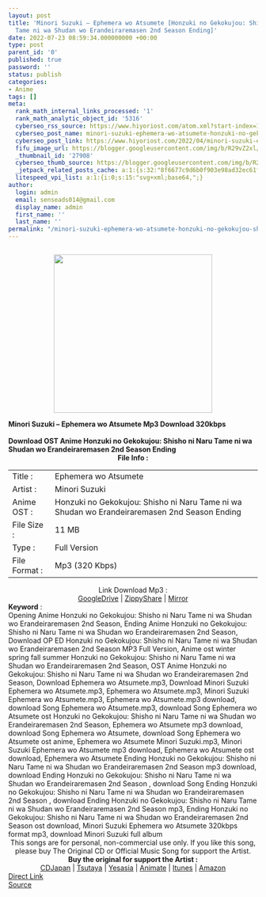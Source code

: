 ```yaml
---
layout: post
title: 'Minori Suzuki – Ephemera wo Atsumete [Honzuki no Gekokujou: Shisho ni Naru
  Tame ni wa Shudan wo Erandeiraremasen 2nd Season Ending]'
date: 2022-07-23 08:59:34.000000000 +00:00
type: post
parent_id: '0'
published: true
password: ''
status: publish
categories:
- Anime
tags: []
meta:
  rank_math_internal_links_processed: '1'
  rank_math_analytic_object_id: '5316'
  cyberseo_rss_source: https://www.hiyoriost.com/atom.xml?start-index=1
  cyberseo_post_name: minori-suzuki-ephemera-wo-atsumete-honzuki-no-gekokujou-shisho-ni-naru-tame-ni-wa-shudan-wo-erandeiraremasen-2nd-season-ending
  cyberseo_post_link: https://www.hiyoriost.com/2022/04/minori-suzuki-ephemera-wo-atsumete.html
  fifu_image_url: https://blogger.googleusercontent.com/img/b/R29vZ2xl/AVvXsEh_uBwN3SnqxytsD_bjUbvOE_n2i2UOZPBXbhZsMPHRmcDucbQ3WyjK5LXDVJ7_ni8VUWH-Dksrt_CRB7sycUkfg-y3MiELOUcnMmiltZImfkauemkr6BGszmt0owSaSoSgjAtQwmhOwTyyDjvyiw1ybopZFUUfjHkM1D0fjZEdRuTYoqWRUhYnmi0D/s320/cover%20%2852%29.jpg
  _thumbnail_id: '27908'
  cyberseo_thumb_source: https://blogger.googleusercontent.com/img/b/R29vZ2xl/AVvXsEh_uBwN3SnqxytsD_bjUbvOE_n2i2UOZPBXbhZsMPHRmcDucbQ3WyjK5LXDVJ7_ni8VUWH-Dksrt_CRB7sycUkfg-y3MiELOUcnMmiltZImfkauemkr6BGszmt0owSaSoSgjAtQwmhOwTyyDjvyiw1ybopZFUUfjHkM1D0fjZEdRuTYoqWRUhYnmi0D/s320/cover%20%2852%29.jpg
  _jetpack_related_posts_cache: a:1:{s:32:"8f6677c9d6b0f903e98ad32ec61f8deb";a:2:{s:7:"expires";i:1658620934;s:7:"payload";a:3:{i:0;a:1:{s:2:"id";i:27911;}i:1;a:1:{s:2:"id";i:27913;}i:2;a:1:{s:2:"id";i:26929;}}}}
  litespeed_vpi_list: a:1:{i:0;s:15:"svg+xml;base64,";}
author:
  login: admin
  email: senseads014@gmail.com
  display_name: admin
  first_name: ''
  last_name: ''
permalink: "/minori-suzuki-ephemera-wo-atsumete-honzuki-no-gekokujou-shisho-ni-naru-tame-ni-wa-shudan-wo-erandeiraremasen-2nd-season-ending/"
---
```

<div class="separator" style="clear: both;"><a href="https://blogger.googleusercontent.com/img/b/R29vZ2xl/AVvXsEh_uBwN3SnqxytsD_bjUbvOE_n2i2UOZPBXbhZsMPHRmcDucbQ3WyjK5LXDVJ7_ni8VUWH-Dksrt_CRB7sycUkfg-y3MiELOUcnMmiltZImfkauemkr6BGszmt0owSaSoSgjAtQwmhOwTyyDjvyiw1ybopZFUUfjHkM1D0fjZEdRuTYoqWRUhYnmi0D/s1655/cover%20%2852%29.jpg" style="display: block; padding: 1em 0; text-align: center; "><img alt border="0" data-original-height="1655" data-original-width="1655" src="{{ site.baseurl }}/assets/2022/07/cover%20%2852%29.jpg" width="320" /></a></div>
<div class="judulpost">
<b>Minori Suzuki – Ephemera wo Atsumete Mp3 Download 320kbps<br />
<br />
Download OST Anime Honzuki no Gekokujou: Shisho ni Naru Tame ni wa Shudan wo Erandeiraremasen 2nd Season Ending</b>
</div>
<div class="linkdownload" align="center"><b>File Info : </b></div>
<div class="info2" id="Info">
<table>
<tbody>
<tr>
<td class="tablex">Title :</td>
<td>Ephemera wo Atsumete</td>
</tr>
<tr>
<td class="tablex">Artist :</td>
<td>Minori Suzuki</td>
</tr>
<tr>
<td class="tablex">Anime OST :</td>
<td>Honzuki no Gekokujou: Shisho ni Naru Tame ni wa Shudan wo Erandeiraremasen 2nd Season Ending</td>
</tr>
<tr>
<td class="tablex">File Size :</td>
<td>11 MB</td>
</tr>
<tr>
<td class="tablex">Type :</td>
<td>Full Version</td>
</tr>
<tr>
<td class="tablex">File Format :</td>
<td>Mp3 (320 Kbps)</td>
</tr>
</tbody>
</table>
</div>
<div style="text-align: center;">
<div class="smokeddl">
<div class="linkdownload">Link Download Mp3 : </div>
<div class="smokeurl">
<a href="https://drive.google.com/file/d/1kHD7JxuYb3c0jw1Ig5aCPxYvzUIhYJnK/view?usp=drivesdk" rel="nofollow noopener" target="_blank">GoogleDrive</a> | <a href="https://www45.zippyshare.com/v/FyfFRrab/file.html" rel="nofollow noopener" target="_blank">ZippyShare</a> | <a href="https://mir.cr/5FMKVY1F" rel="nofollow noopener" target="_blank">Mirror</a> </div>
</div>
</div>
<div class="keywordz"><b>Keyword</b> :
<div class="tagser">Opening Anime Honzuki no Gekokujou: Shisho ni Naru Tame ni wa Shudan wo Erandeiraremasen 2nd Season, Ending Anime Honzuki no Gekokujou: Shisho ni Naru Tame ni wa Shudan wo Erandeiraremasen 2nd Season, Download OP ED Honzuki no Gekokujou: Shisho ni Naru Tame ni wa Shudan wo Erandeiraremasen 2nd Season MP3 Full Version, Anime ost winter spring fall summer Honzuki no Gekokujou: Shisho ni Naru Tame ni wa Shudan wo Erandeiraremasen 2nd Season, OST Anime Honzuki no Gekokujou: Shisho ni Naru Tame ni wa Shudan wo Erandeiraremasen 2nd Season, Download Ephemera wo Atsumete.mp3, Download Minori Suzuki Ephemera wo Atsumete.mp3, Ephemera wo Atsumete.mp3, Minori Suzuki Ephemera wo Atsumete.mp3, Ephemera wo Atsumete.mp3 download, download Song Ephemera wo Atsumete.mp3, download Song Ephemera wo Atsumete ost Honzuki no Gekokujou: Shisho ni Naru Tame ni wa Shudan wo Erandeiraremasen 2nd Season, Ephemera wo Atsumete mp3 download, download Song Ephemera wo Atsumete, download Song Ephemera wo Atsumete ost anime, Ephemera wo Atsumete Minori Suzuki.mp3, Minori Suzuki Ephemera wo Atsumete mp3 download, Ephemera wo Atsumete ost download, Ephemera wo Atsumete Ending Honzuki no Gekokujou: Shisho ni Naru Tame ni wa Shudan wo Erandeiraremasen 2nd Season mp3 download, download Ending Honzuki no Gekokujou: Shisho ni Naru Tame ni wa Shudan wo Erandeiraremasen 2nd Season , download Song Ending Honzuki no Gekokujou: Shisho ni Naru Tame ni wa Shudan wo Erandeiraremasen 2nd Season , download Ending Honzuki no Gekokujou: Shisho ni Naru Tame ni wa Shudan wo Erandeiraremasen 2nd Season mp3, Ending Honzuki no Gekokujou: Shisho ni Naru Tame ni wa Shudan wo Erandeiraremasen 2nd Season ost download, Minori Suzuki Ephemera wo Atsumete 320kbps format mp3, download Minori Suzuki full album</div>
</div>
<div class="buycd" align="center">This songs are for personal, non-commercial use only. If you like this song, please buy The Original CD or Official Music Song for support the Artist.</div>
<div class="buyat" align="center">
<span class="syclons0"><b>Buy the original for support the Artist : </b><br /> <a href="https://www.cdjapan.co.jp/" target="_blank" rel="noopener">CDJapan</a> | <a href="https://shop.tsutaya.co.jp/" target="_blank" rel="noopener">Tsutaya</a> | <a href="https://www.yesasia.com/" target="_blank" rel="noopener">Yesasia</a> | <a href="https://www.animate-onlineshop.jp/" target="_blank" rel="noopener">Animate</a> | <a href="https://www.apple.com/jp/itunes" target="_blank" rel="noopener">Itunes</a> | <a href="https://amazon.co.jp/" target="_blank" rel="noopener">Amazon</a></span></div>
<link rel="stylesheet" href="https://cdnjs.cloudflare.com/ajax/libs/font-awesome/4.7.0/css/font-awesome.min.css" />
<div class="divbtn"> <a href="https://handymansurrender.com/fihup8buzv?key=94550f7ce39444073321dde3b8782f97" class="btn"><i class="fa fa-download"></i> Direct Link</a> <br /><a href="https://www.hiyoriost.com/2022/04/minori-suzuki-ephemera-wo-atsumete.html">Source</a> </div>
